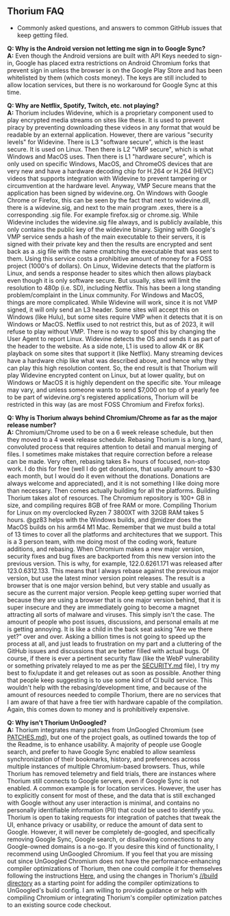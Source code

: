 ## Thorium FAQ

 - Commonly asked questions, and answers to common GitHub issues that keep getting filed.

__Q: Why is the Android version not letting me sign in to Google Sync?__  
 __A:__ Even though the Android versions are built with API Keys needed to sign-in, Google has placed extra restrictions on Android Chromium
 forks that prevent sign in unless the browser is on the Google Play Store and has been whitelisted by them (which costs money). The keys
 are still included to allow location services, but there is no workaround for Google Sync at this time.

__Q: Why are Netflix, Spotify, Twitch, etc. not playing?__  
 __A:__ Thorium includes Widevine, which is a proprietary component used to play encrypted media streams on sites like these. It is used to prevent
 piracy by preventing downloading these videos in any format that would be readable by an external application. However, there are various "security
 levels" for Widevine. There is L3 "software secure", which is the least secure. It is used on Linux. Then there is L2 "VMP secure", which is what
 Windows and MacOS uses. Then there is L1 "hardware secure", which is only used on specific Windows, MacOS, and ChromeOS devices that are very new
 and have a hardware decoding chip for H.264 or H.264 (HEVC) videos that supports integration with Widevine to prevent tampering or circumvention
 at the hardware level. Anyway, VMP Secure means that the application has been signed by widevine.org. On Windows with Google Chrome or Firefox, this
 can be seen by the fact that next to widevine.dll, there is a widevine.sig, and next to the main program .exes, there is a corresponding .sig file.
 For example firefox.sig or chrome.sig. While Widevine includes the widevine.sig file always, and is publicly available, this only contains the public
 key of the widevine binary. Signing with Google's VMP service sends a hash of the main executable to their servers, it is signed with their private key
 and then the results are encrypted and sent back as a .sig file with the name cmatching the executable that was sent to them. Using this service costs
 a prohibitive amount of money for a FOSS project (1000's of dollars). On Linux, Widevine detects that the platform is Linux, and sends a response header
 to sites which then allows playback even though it is only software secure. But usually, sites will limit the resolution to 480p (i.e. SD), including Netflix.
 This has been a long standing problem/complaint in the Linux community. For Windows and MacOS, things are more complicated. While Widevine will work, since
 it is not VMP signed, it will only send an L3 header. Some sites will accept this on Windows (like Hulu), but some sites require VMP when it detects that it
 is on Windows or MacOS. Netflix used to not restrict this, but as of 2023, it will refuse to play without VMP. There is no way to spoof this by changing the
 User Agent to report Linux. Widevine detects the OS and sends it as part of the header to the website. As a side note, L1 is used to allow 4K or 8K playback
 on some sites that support it (like Netflix). Many streaming devices have a hardware chip like what was described above, and hence why they can play this
 high resolution content. So, the end result is that Thorium will play Widevine encrypted content on Linux, but at lower quality, but on Windows or MacOS
 it is highly dependent on the specific site. Your mileage may vary, and unless someone wants to send $7,000 on top of a yearly fee to be part of widevine.org's
 registered applications, Thorium will be restricted in this way (as are most FOSS Chromium and Firefox forks).

__Q: Why is Thorium always behind Chromium/Chrome as far as the major release number?__  
 __A:__ Chromium/Chrome used to be on a 6 week release schedule, but then they moved to a 4 week release schedule. Rebasing Thorium is a long, hard, convoluted process
 that requires attention to detail and manual merging of files. I sometimes make mistakes that require correction before a release can be made. Very often, rebasing
 takes 8+ hours of focused, non-stop work. I do this for free (well I do get donations, that usually amount to ~$30 each month, but I would do it even without the
 donations. Donations are always welcome and appreciated), and it is not something I like doing more than necessary. Then comes actually building for all the platforms.
 Building Thorium takes alot of resources. The Chromium repository is 100+ GB in size, and compiling requires 8GB of free RAM or more. Compiling Thorium for Linux on
 my overclocked Ryzen 7 3800XT with 32GB RAM takes 5 hours. @gz83 helps with the Windows builds, and @midzer does the MacOS builds on his arm64 M1 Mac. Remember that
 we must build a total of 13 times to cover all the platforms and architectures that we support. This is a 3 person team, with me doing most of the coding work, feature
 additions, and rebasing. When Chromium makes a new major version, security fixes and bug fixes are backported from this new version into the previous version. This is why,
 for example, 122.0.6261.171 was released after 123.0.6312.133. This means that I always rebase against the previous major version, but use the latest minor version point
 releases. The result is a browser that is one major version behind, but very stable and usually as secure as the current major version. People keep getting super
  worried that because they are using a browser that is one major version behind, that it is super insecure and they are immediately going to become a magnet attracting
 all sorts of malware and viruses. This simply isn't the case. The amount of people who post issues, discussions, and personal emails at me is getting annoying. It is like
 a child in the back seat asking "Are we there yet?" over and over. Asking a billion times is not going to speed up the process at all, and just leads to frustration on my part
 and a cluttering of the GitHub issues and discussions that are better filled with actual bugs. Of course, if there is ever a pertinent security flaw (like the WebP vulnerability
 or something privately relayed to me as per the [SECURITY.md](https://github.com/Alex313031/thorium/blob/main/SECURITY.md) file), I try my best to fix/update it and get
 releases out as soon as possible. Another thing that people keep
 suggesting is to use some kind of CI build service. This wouldn't help with the rebasing/development time, and because of the amount of resources needed to compile Thorium,
 there are no services that I am aware of that have a free tier with hardware capable of the compilation. Again, this comes down to money and is prohibitively expensive.

__Q: Why isn't Thorium UnGoogled?__  
 __A:__ Thorium integrates many patches from UnGoogled Chromium (see [PATCHES.md](https://github.com/Alex313031/thorium/blob/main/infra/PATCHES.md)), but one of the project
 goals, as outlined towards the top of the Readme, is to enhance usability.
 A majority of people use Google search, and prefer to have Google Sync enabled to allow seamless synchronization of their bookmarks, history, and preferences across multiple
 instances of multiple Chromium-based browsers. Thus, while Thorium has removed telemetry and field trials, there are instances where Thorium still connects to Google servers, even
 if Google Sync is not enabled. A common example is for location services. However, the user has to explicitly consent for most of these, and the data that is still exchanged with
 Google without any user interaction is minimal, and contains no personally identifiable information (PII) that could be used to identify you. Thorium is open to taking requests for
 integration of patches that tweak the UI, enhance privacy or usability, or reduce the amount of data sent to Google. However, it will never be completely de-googled, and specifically
 removing Google Sync, Google search, or disallowing connections to any Google-owned domains is a no-go. If you desire this kind of functionality, I recommend using UnGoogled Chromium.
 If you feel that you are missing out since UnGoogled Chromium does not have the performance-enhancing compiler optimizations of Thorium, then one could compile it for themselves
 following the instructions [Here](https://github.com/ungoogled-software/ungoogled-chromium/blob/master/docs/building.md), and using the changes in Thorium's [//build directory](https://github.com/Alex313031/thorium/tree/main/src/build) as a starting point for adding the compiler optimizations to UnGoogled's build config. I am
 willing to provide guidance or help with compiling Chromium or integrating Thorium's compiler optimization patches to an existing source code checkout.

